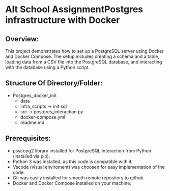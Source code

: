 # Alt School AssignmentPostgres infrastructure with Docker
## Overview:
This project demonstrates how to set up a PostgreSQL server using Docker and Docker Compose. The setup includes creating a schema and a table, loading data from a CSV file into the PostgreSQL database, and interacting with the database using a Python script.

## Structure Of Directory/Folder:
- Postgres_docker_init
  - data
  - infra_scripts
     ->  init.sql
  - src -> postgres_interaction.py
  - docker-compose.yml'
  - readme.md

## Prerequisites:
- psycopg2 library installed for PostgreSQL interaction from Python (installed via pip).
- Python 3 was installed, as this code is compatible with it.
- Vscode (visual enviroment) was choosen for easy implementation of the code.
- Git was easily installed for smooth remote repository to github.
- Docker and Docker Compose installed on your machine.





  
